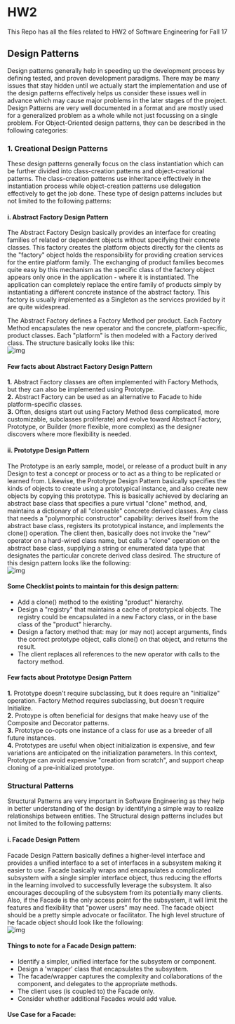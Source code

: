 # HW2
This Repo has all the files related to HW2 of Software Engineering for Fall 17

## Design Patterns
Design patterns generally help in speeding up the development process by defining tested, and proven development paradigms. There may be many issues that stay hidden until we actually start the implementation and use of the design patterns effectively helps us consider these issues well in advance which may cause major problems in the later stages of the project. Design Patterns are very well documented in a format and are mostly used for a generalized problem as a whole while not just focussing on a single problem. For Object-Oriented design patterns, they can be described in the following categories:

### 1. Creational Design Patterns
These design patterns generally focus on the class instantiation which can be further divided into class-creation patterns and object-creational patterns. The class-creation patterns use inheritance effectively in the instantiation process while object-creation patterns use delegation effectively to get the job done. These type of design patterns includes but not limited to the following patterns:

#### i. Abstract Factory Design Pattern
The Abstract Factory Design basically provides an interface for creating families of related or dependent objects without specifying their concrete classes. This factory creates the platform objects directly for the clients  as the "factory" object holds the responsibility for providing creation services for the entire platform family. The exchanging of product families becomes quite easy by this mechanism as the specific class of the factory object appears only once in the application - where it is instantiated. The application can completely replace the entire family of products simply by instantiating a different concrete instance of the abstract factory. This factory is usually implemented as a Singleton as the services provided by it are quite widespread. 

The Abstract Factory defines a Factory Method per product. Each Factory Method encapsulates the new operator and the concrete, platform-specific, product classes. Each "platform" is then modeled with a Factory derived class. The structure basically looks like this:  
![img](/images/abstract.svg)

#### Few facts about Abstract Factory Design Pattern
**1.** Abstract Factory classes are often implemented with Factory Methods, but they can also be implemented using Prototype.  
**2.** Abstract Factory can be used as an alternative to Facade to hide platform-specific classes.  
**3.** Often, designs start out using Factory Method (less complicated, more customizable, subclasses proliferate) and evolve toward Abstract Factory, Prototype, or Builder (more flexible, more complex) as the designer discovers where more flexibility is needed.


#### ii. Prototype Design Pattern
The Prototype is an early sample, model, or release of a product built in any Design to test a concept or process or to act as a thing to be replicated or learned from. Likewise, the Prototype Design Pattern basically specifies the kinds of objects to create using a prototypical instance, and also create new objects by copying this prototype. This is basically achieved by declaring an abstract base class that specifies a pure virtual "clone" method, and, maintains a dictionary of all "cloneable" concrete derived classes. Any class that needs a "polymorphic constructor" capability: derives itself from the abstract base class, registers its prototypical instance, and implements the clone() operation. The client then, basically does not invoke the "new" operator on a hard-wired class name, but calls a "clone" operation on the abstract base class, supplying a string or enumerated data type that designates the particular concrete derived class desired. The structure of this design pattern looks like the following:  
![img](/images/prototype.svg)

#### Some Checklist points to maintain for this design pattern:  
* Add a clone() method to the existing "product" hierarchy.
* Design a "registry" that maintains a cache of prototypical objects. The registry could be encapsulated in a new Factory class, or in the base class of the "product" hierarchy.
* Design a factory method that: may (or may not) accept arguments, finds the correct prototype object, calls clone() on that object, and returns the result.
* The client replaces all references to the new operator with calls to the factory method.

#### Few facts about Prototype Design Pattern
**1.** Prototype doesn't require subclassing, but it does require an "initialize" operation. Factory Method requires subclassing, but doesn't require Initialize.  
**2.** Protoype is often beneficial for designs that make heavy use of the Composite and Decorator patterns.  
**3.** Prototype co-opts one instance of a class for use as a breeder of all future instances.  
**4.** Prototypes are useful when object initialization is expensive, and few variations are anticipated on the initialization parameters. In this context, Prototype can avoid expensive "creation from scratch", and support cheap cloning of a pre-initialized prototype.  

### Structural Patterns
Structural Patterns are very important in Software Engineering as they help in better understanding of the design by identifying a simple way to realize relationships between entities. The Structural design patterns includes but not limited to the following patterns:  

#### i. Facade Design Pattern
Facade Design Pattern basically defines a higher-level interface and provides a unified interface to a set of interfaces in a subsystem making it easier to use. Facade basically wraps and encapsulates a complicated subsystem with a single simpler interface object, thus reducing the efforts in the learning involved to successfully leverage the subsystem. It also encourages decoupling of the subsystem from its potentially many clients. Also, if the Facade is the only access point for the subsystem, it will limit the features and flexibility that "power users" may need. The facade object should be a pretty simple advocate or facilitator. The high level structure of he facade object should look like the following:  
![img](/images/prototype.svg)  

#### Things to note for a Facade Design pattern:  
* Identify a simpler, unified interface for the subsystem or component.
* Design a 'wrapper' class that encapsulates the subsystem.
* The facade/wrapper captures the complexity and collaborations of the component, and delegates to the appropriate methods.
* The client uses (is coupled to) the Facade only.
* Consider whether additional Facades would add value.

#### Use Case for a Facade:


  





